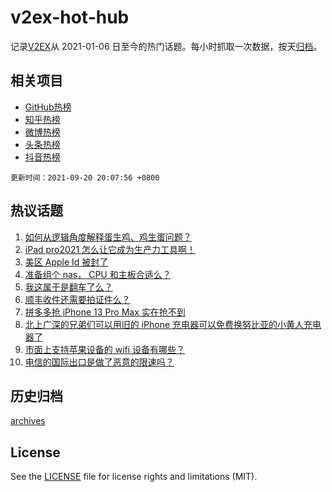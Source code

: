 # v2ex-hot-hub

 记录[V2EX](https://www.v2ex.com/)从 2021-01-06 日至今的热门话题。每小时抓取一次数据，按天[归档](archives)。
 
 ## 相关项目

- [GitHub热榜](https://github.com/snaildev/github-hot-hub)
- [知乎热榜](https://github.com/snaildev/zhihu-hot-hub)
- [微博热榜](https://github.com/snaildev/weibo-hot-hub)
- [头条热榜](https://github.com/snaildev/toutiao-hot-hub)
- [抖音热榜](https://github.com/snaildev/douyin-hot-hub)


 `更新时间：2021-09-20 20:07:56 +0800`

## 热议话题

1. [如何从逻辑角度解释蛋生鸡、鸡生蛋问题？](https://www.v2ex.com/t/803030)
1. [iPad pro2021 怎么让它成为生产力工具啊！](https://www.v2ex.com/t/803056)
1. [美区 Apple Id 被封了](https://www.v2ex.com/t/803008)
1. [准备组个 nas， CPU 和主板合适么？](https://www.v2ex.com/t/802961)
1. [我这属于是翻车了么？](https://www.v2ex.com/t/803034)
1. [顺丰收件还需要拍证件么？](https://www.v2ex.com/t/803019)
1. [拼多多抢 iPhone 13 Pro Max 实在抢不到](https://www.v2ex.com/t/802960)
1. [北上广深的兄弟们可以用旧的 iPhone 充电器可以免费换努比亚的小黄人充电器了](https://www.v2ex.com/t/803023)
1. [市面上支持苹果设备的 wifi 设备有哪些？](https://www.v2ex.com/t/803007)
1. [电信的国际出口是做了恶意的限速吗？](https://www.v2ex.com/t/802964)

## 历史归档

[archives](archives)

## License

See the [LICENSE](LICENSE) file for license rights and limitations (MIT).
